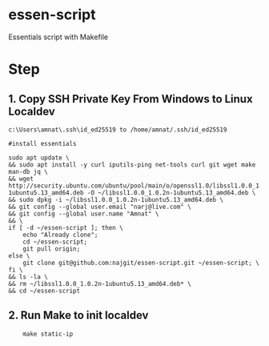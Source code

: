 # essen-script
Essentials script with Makefile

# Step
## 1. Copy SSH Private Key From Windows to Linux Localdev
```
c:\Users\amnat\.ssh\id_ed25519 to /home/amnat/.ssh/id_ed25519

#install essentials 

sudo apt update \
&& sudo apt install -y curl iputils-ping net-tools curl git wget make man-db jq \
&& wget http://security.ubuntu.com/ubuntu/pool/main/o/openssl1.0/libssl1.0.0_1.0.2n-1ubuntu5.13_amd64.deb -O ~/libssl1.0.0_1.0.2n-1ubuntu5.13_amd64.deb \
&& sudo dpkg -i ~/libssl1.0.0_1.0.2n-1ubuntu5.13_amd64.deb \
&& git config --global user.email "narj@live.com" \
&& git config --global user.name "Amnat" \
&& \
if [ -d ~/essen-script ]; then \
    echo "Already clone";
    cd ~/essen-script;
    git pull origin;
else \
    git clone git@github.com:najgit/essen-script.git ~/essen-script; \
fi \
&& ls -la \
&& rm ~/libssl1.0.0_1.0.2n-1ubuntu5.13_amd64.deb* \
&& cd ~/essen-script
```
## 2. Run Make to init localdev
```
    make static-ip
```